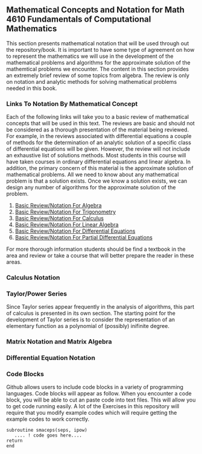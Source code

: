 ## Mathematical Concepts and Notation for Math 4610 Fundamentals of Computational Mathematics

This section presents mathematical notation that will be used through out the repository/book. It is important to have some type
of agreement on how to represent the mathematics we will use in the development of the mathematical problems and algorithms for
the approximate solution of the mathemtical problems we encounter. The content in this section provides an extremely brief 
review of some topics from algebra. The review is only on notation and analytic methods for solving mathematical problems needed 
in this book.

### Links To Notation By Mathematical Concept

Each of the following links will take you to a basic review of mathematical concepts that will be used in this text. The reviews
are basic and should not be considered as a thorough presentation of the material being reviewed. For example, in the reviews
associated with differential equations a couple of methods for the determination of an analytic solution of a specific class of
differential equations will be given. However, the review will not include an exhaustive list of solutions methods. Most
students in this course will have taken courses in ordinary differential equations and linear algebra. In addition, the
primary concern of this material is the approximate solution of mathematical problems. All we need to know about any
mathematical problem is that a solution exists. Once we know a solution exists, we can design any number of algorithms for the
approximate solution of the problem.

1. [Basic Review/Notation For Algebra](https://jvkoebbe.github.io/math4610/frontMatter/algebra.md)
2. [Basic Review/Notation For Trigonometry](https//jvkoebbe.github.io/math4610/frontMatter/trigonometry.md)
3. [Basic Review/Notation For Calculus](https//jvkoebbe.github.io/math4610/frontMatter/calculus.md)
4. [Basic Review/Notation For Linear Algebra](https//jvkoebbe.github.io/math4610/frontMatter/linearAlgebra.md)
5. [Basic Review/Notation For Differential Equations](https//jvkoebbe.github.io/math4610/frontMatter/ode.md)
6. [Basic Review/Notation For Partial Differential Equations](https//jvkoebbe.github.io/math4610/frontMatter/pde.md)

For more thorough information students should be find a textbook in the area and review or take a course that will better
prepare the reader in these areas.

### Calculus Notation

### Taylor/Power Series

Since Taylor series appear frequently in the analysis of algorithms, this part of calculus is presented in its own section. The
starting point for the development of Taylor series is to consider the representation of an elementary function as a polynomial of
(possibly) inifinite degree.

### Matrix Notation and Matrix Algebra

### Differential Equation Notation

### Code Blocks

Github allows users to include code blocks in a variety of programming languages. Code blocks will appear as follow. When you
encounter a code block, you will be able to cut an paste code into text files. This will allow you to get code running easily.
A lot of the Exercises in this repository will require that you modify example codes which will require getting the example
codes to work correctly.

    subroutine smaceps(seps, ipow)
       .... ! code goes here....
    return
    end
